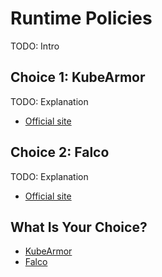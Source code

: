 # Runtime Policies

TODO: Intro

## Choice 1: KubeArmor

TODO: Explanation

* [Official site](https://kubearmor.io)

## Choice 2: Falco

TODO: Explanation

* [Official site](https://falco.org)

## What Is Your Choice?

* [KubeArmor](kubearmor.md)
* [Falco](falco.md)
